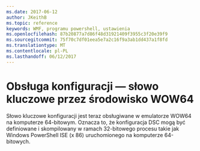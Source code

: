 ```yaml
---
ms.date: 2017-06-12
author: JKeithB
ms.topic: reference
keywords: WMF, programu powershell, ustawienia
ms.openlocfilehash: 87b20877a7d86f48d31921409f3955c3f20e39f9
ms.sourcegitcommit: 75f70c7df01eea5e7a2c16f9a3ab1dd437a1f8fd
ms.translationtype: MT
ms.contentlocale: pl-PL
ms.lasthandoff: 06/12/2017
---
```

# <a name="wow64-support-for-configuration-keyword"></a>Obsługa konfiguracji — słowo kluczowe przez środowisko WOW64

Słowo kluczowe konfiguracji jest teraz obsługiwane w emulatorze WOW64 na komputerze 64-bitowym. Oznacza to, że konfiguracja DSC mogą być definiowane i skompilowany w ramach 32-bitowego procesu takie jak Windows PowerShell ISE (x 86) uruchomionego na komputerze 64-bitowych.

